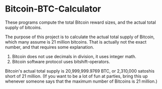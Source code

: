 # Bitcoin-BTC-Calculator
These programs compute the total Bitcoin reward sizes, and the actual total supply of bitcoins.

The purpose of this project is to calculate the actual total supply of Bitcoin, which many assume is 21 million bitcoins.
That is actually not the exact number, and that requires some explanation.

1. Bitcoin does not use decimals in division, it uses integer math.
2. Bitcoin software protocol uses bitshift-operators.

Bitcoin's actual total supply is 20,999,999.9769 BTC, or 2,310,000 satoshis short of 21 million. 
(If you want to be a lot of fun at parties, bring this up whenever someone says that the maximum number of Bitcoins is 21 million.)
